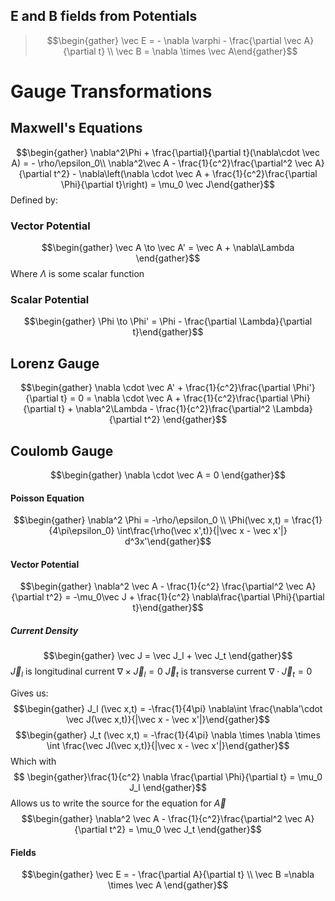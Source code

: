 ## E and B fields from Potentials
>$$\begin{gather} \vec E = - \nabla \varphi - \frac{\partial \vec A}{\partial t} \\ \vec B = \nabla \times \vec A\end{gather}$$

# Gauge Transformations 
## Maxwell's Equations
$$\begin{gather} \nabla^2\Phi + \frac{\partial}{\partial t}(\nabla\cdot \vec A) = - \rho/\epsilon_0\\ \nabla^2\vec A - \frac{1}{c^2}\frac{\partial^2 \vec A}{\partial t^2} - \nabla\left(\nabla \cdot \vec A + \frac{1}{c^2}\frac{\partial \Phi}{\partial t}\right) = \mu_0 \vec J\end{gather}$$
Defined by: 

### Vector Potential
$$\begin{gather} \vec A \to \vec A' = \vec A + \nabla\Lambda \end{gather}$$
Where $\Lambda$ is some scalar function

### Scalar Potential
$$\begin{gather} \Phi \to \Phi' = \Phi - \frac{\partial \Lambda}{\partial t}\end{gather}$$
## Lorenz Gauge
$$\begin{gather} \nabla \cdot \vec A' + \frac{1}{c^2}\frac{\partial \Phi'}{\partial t} = 0 = \nabla \cdot \vec A + \frac{1}{c^2}\frac{\partial \Phi}{\partial t} + \nabla^2\Lambda - \frac{1}{c^2}\frac{\partial^2 \Lambda}{\partial t^2}  \end{gather}$$

## Coulomb Gauge
$$\begin{gather} \nabla \cdot \vec A = 0 \end{gather}$$

#### Poisson Equation 
$$\begin{gather} \nabla^2 \Phi = -\rho/\epsilon_0 \\ \Phi(\vec x,t) = \frac{1}{4\pi\epsilon_0} \int\frac{\rho(\vec x',t)}{|\vec x - \vec x'|} d^3x'\end{gather}$$
#### Vector Potential 
$$\begin{gather} \nabla^2 \vec A - \frac{1}{c^2} \frac{\partial^2 \vec A}{\partial t^2} = -\mu_0\vec J + \frac{1}{c^2} \nabla\frac{\partial \Phi}{\partial t}\end{gather}$$
##### Current Density
$$\begin{gather} \vec J = \vec J_l + \vec J_t \end{gather}$$
$\vec J_l$ is longitudinal current $\nabla \times \vec J_l = 0$ 
$\vec J_t$ is transverse current $\nabla \cdot \vec J_t = 0$

Gives us: 
$$\begin{gather} J_l (\vec x,t) = -\frac{1}{4\pi} \nabla\int \frac{\nabla'\cdot \vec J(\vec x,t)}{|\vec x - \vec x'|}\end{gather}$$
$$\begin{gather} J_t (\vec x,t) = -\frac{1}{4\pi} \nabla \times \nabla \times \int \frac{\vec J(\vec x,t)}{|\vec x - \vec x'|}\end{gather}$$
Which with $$ \begin{gather}\frac{1}{c^2} \nabla \frac{\partial \Phi}{\partial t} = \mu_0 J_l \end{gather}$$
Allows us to write the source for the equation for $\vec A$ 
$$\begin{gather} \nabla^2 \vec A - \frac{1}{c^2}\frac{\partial^2 \vec A}{\partial t^2} = \mu_0 \vec J_t \end{gather}$$
#### Fields 
$$\begin{gather} \vec E = - \frac{\partial A}{\partial t} \\ \vec B =\nabla \times \vec A \end{gather}$$
